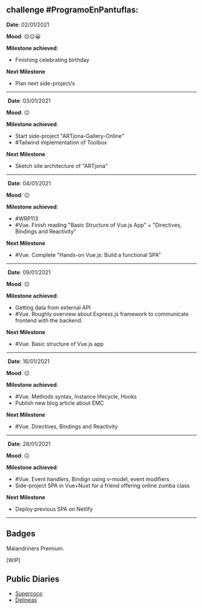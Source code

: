 ## **challenge #ProgramoEnPantuflas:**
  

**Date**: 02/01/2021

**Mood**: ☹️😐😀

**Milestone achieved**:

- Finishing celebrating birthday

**Next Milestone**
- Plan next side-project/s

---
​
**Date**: 03/01/2021

**Mood**: 😐

**Milestone achieved**:
- Start side-project "ARTjona-Gallery-Online"
- #Tailwind implementation of Toolbox

**Next Milestone**
- Sketch site architecture of "ARTjona"

---
​
**Date**: 04/01/2021

**Mood**: 😐

**Milestone achieved**:
- #WRP113
- #Vue. Finish reading "Basic Structure of Vue.js App" + "Directives, Bindings and Reactivity"  

**Next Milestone**
- #Vue. Complete "Hands-on Vue.js: Build a functional SPA"

---
​
**Date**: 09/01/2021

**Mood**: 😐

**Milestone achieved**:
- Getting data from external API
- #Vue. Roughly overview about Express.js framework to communicate frontend with the backend.  

**Next Milestone**
- #Vue. Basic structure of Vue.js app

---
​
**Date**: 16/01/2021

**Mood**: 😐

**Milestone achieved**:
- #Vue. Methods syntax, Instance lifecycle, Hooks 
- Publish new blog article about EMC 

**Next Milestone**
- #Vue. Directives, Bindings and Reactivity

---
​
**Date**: 28/01/2021

**Mood**: 😐

**Milestone achieved**:
- #Vue. Event handlers, Bindign using v-model, event modifiers 
- Side-project SPA in Vue+Nuxt for a friend offering online zumba class  

**Next Milestone**
- Deploy previous SPA on Netlify

---
## **Badges**

Malandriners Premium.

\[WIP\]

## **Public Diaries**

*   [Supercoco](https://github.com/delineas/supercoco-programa-en-pantuflas)
*   [Delineas](https://github.com/delineas/programa-en-pantuflas)
